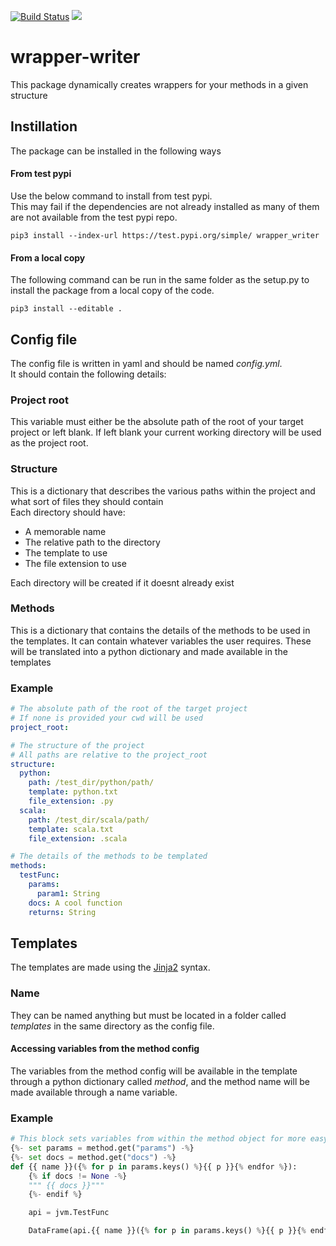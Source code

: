 [![Build Status](https://travis-ci.org/treilly94/wrapper-writer.svg?branch=development)](https://travis-ci.org/treilly94/wrapper-writer)
[![](https://img.shields.io/badge/taiga-kanban-green.svg)](https://tree.taiga.io/project/treilly94-wrapper-writer/)
# wrapper-writer
This package dynamically creates wrappers for your methods in a given structure

## Instillation 
The package can be installed in the following ways
#### From test pypi
Use the below command to install from test pypi.  
This may fail if the dependencies are not already installed as many of them are not available from the test pypi repo. 
```
pip3 install --index-url https://test.pypi.org/simple/ wrapper_writer 
```
#### From a local copy
The following command can be run in the same folder as the setup.py to install the package from a local copy of the 
code.
```
pip3 install --editable .
```

## Config file
The config file is written in yaml and should be named *config.yml*.  
It should contain the following details:
### Project root
This variable must either be the absolute path of the root of your target project or left blank. If left blank your 
current working directory will be used as the project root.
### Structure
This is a dictionary that describes the various paths within the project and what sort of files they should contain  
Each directory should have:
* A memorable name
* The relative path to the directory
* The template to use
* The file extension to use  

Each directory will be created if it doesnt already exist 
### Methods
This is a dictionary that contains the details of the methods to be used in the templates. It can contain whatever 
variables the user requires. These will be translated into a python dictionary and made
available in the templates

### Example
```yaml
# The absolute path of the root of the target project
# If none is provided your cwd will be used
project_root:

# The structure of the project
# All paths are relative to the project_root
structure:
  python:
    path: /test_dir/python/path/
    template: python.txt
    file_extension: .py
  scala:
    path: /test_dir/scala/path/
    template: scala.txt
    file_extension: .scala

# The details of the methods to be templated
methods:
  testFunc:
    params:
      param1: String
    docs: A cool function
    returns: String
```

## Templates
The templates are made using the [Jinja2](http://jinja.pocoo.org) syntax.
### Name
They can be named anything but must be located in a folder called *templates* in the same directory as the 
config file.
#### Accessing variables from the method config
The variables from the method config will be available in the template through a python dictionary called *method*, 
and the method name will be made available through a name variable.

### Example
```python
# This block sets variables from within the method object for more easy calling
{%- set params = method.get("params") -%}
{%- set docs = method.get("docs") -%}
def {{ name }}({% for p in params.keys() %}{{ p }}{% endfor %}):
    {% if docs != None -%}
    """ {{ docs }}"""
    {%- endif %}

    api = jvm.TestFunc

    DataFrame(api.{{ name }}({% for p in params.keys() %}{{ p }}{% endfor %}), sql_ctx)
``` 